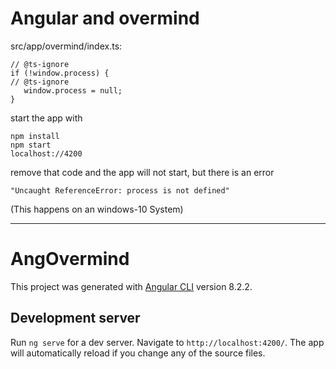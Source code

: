 # Angular and overmind

src/app/overmind/index.ts:

    // @ts-ignore
    if (!window.process) {
    // @ts-ignore
       window.process = null;
    }

start the app with

    npm install
    npm start
    localhost://4200

remove that code and the app will not start, but there is an error 

    "Uncaught ReferenceError: process is not defined"


(This happens on an windows-10 System)

-------------------------

# AngOvermind

This project was generated with [Angular CLI](https://github.com/angular/angular-cli) version 8.2.2.

## Development server

Run `ng serve` for a dev server. Navigate to `http://localhost:4200/`. The app will automatically reload if you change any of the source files.

